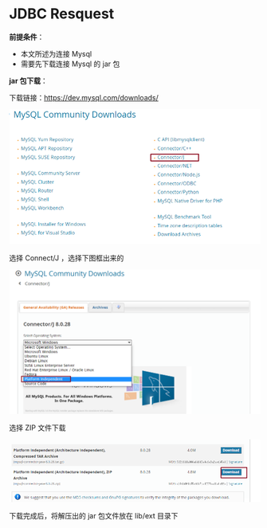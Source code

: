 # JDBC  Resquest

**前提条件**：

+ 本文所述为连接 Mysql
+ 需要先下载连接 Mysql 的 jar 包

**jar 包下载**：

下载链接：https://dev.mysql.com/downloads/

![jdbc](./images/jdbc1.png)

选择 Connect/J ，选择下图框出来的

![jdbc](./images/jdbc2.png)

选择 ZIP 文件下载

![jdbc](./images/jdbc3.png)

下载完成后，将解压出的 jar 包文件放在 lib/ext 目录下

